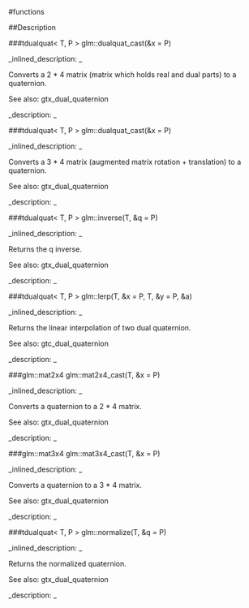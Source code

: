 #functions


<!--
_visible: True_
_advanced: False_
-->

##Description





<!----------------------------------------------------------------------------->

###tdualquat< T, P > glm::dualquat_cast(&x = P)

<!--
_syntax: glm::dualquat_cast(&x = P)_
_name: glm::dualquat_cast_
_returns: tdualquat< T, P >_
_returns_description: _
_parameters: const glm::mat2x4 &x=P_
_version_started: 0.10.0_
_version_deprecated: _
_summary: _
_constant: False_
_static: False_
_visible: True_
_advanced: False_
-->

_inlined_description: _

Converts a 2 * 4 matrix (matrix which holds real and dual parts) to a quaternion.


See also: gtx_dual_quaternion





_description: _







<!----------------------------------------------------------------------------->

###tdualquat< T, P > glm::dualquat_cast(&x = P)

<!--
_syntax: glm::dualquat_cast(&x = P)_
_name: glm::dualquat_cast_
_returns: tdualquat< T, P >_
_returns_description: _
_parameters: const glm::mat3x4 &x=P_
_version_started: 0.10.0_
_version_deprecated: _
_summary: _
_constant: False_
_static: False_
_visible: True_
_advanced: False_
-->

_inlined_description: _

Converts a 3 * 4 matrix (augmented matrix rotation + translation) to a quaternion.


See also: gtx_dual_quaternion





_description: _







<!----------------------------------------------------------------------------->

###tdualquat< T, P > glm::inverse(T, &q = P)

<!--
_syntax: glm::inverse(T, &q = P)_
_name: glm::inverse_
_returns: tdualquat< T, P >_
_returns_description: _
_parameters: const tdualquat< T, P > &q=P_
_version_started: 0.10.0_
_version_deprecated: _
_summary: _
_constant: False_
_static: False_
_visible: True_
_advanced: False_
-->

_inlined_description: _

Returns the q inverse.


See also: gtx_dual_quaternion





_description: _







<!----------------------------------------------------------------------------->

###tdualquat< T, P > glm::lerp(T, &x = P, T, &y = P, &a)

<!--
_syntax: glm::lerp(T, &x = P, T, &y = P, &a)_
_name: glm::lerp_
_returns: tdualquat< T, P >_
_returns_description: _
_parameters: const tdualquat< T, P > &x=P, const tdualquat< T, P > &y=P, const T &a_
_version_started: 0.10.0_
_version_deprecated: _
_summary: _
_constant: False_
_static: False_
_visible: True_
_advanced: False_
-->

_inlined_description: _

Returns the linear interpolation of two dual quaternion.


See also: gtc_dual_quaternion





_description: _







<!----------------------------------------------------------------------------->

###glm::mat2x4 glm::mat2x4_cast(T, &x = P)

<!--
_syntax: glm::mat2x4_cast(T, &x = P)_
_name: glm::mat2x4_cast_
_returns: glm::mat2x4_
_returns_description: _
_parameters: const tdualquat< T, P > &x=P_
_version_started: 0.10.0_
_version_deprecated: _
_summary: _
_constant: False_
_static: False_
_visible: True_
_advanced: False_
-->

_inlined_description: _

Converts a quaternion to a 2 * 4 matrix.


See also: gtx_dual_quaternion





_description: _







<!----------------------------------------------------------------------------->

###glm::mat3x4 glm::mat3x4_cast(T, &x = P)

<!--
_syntax: glm::mat3x4_cast(T, &x = P)_
_name: glm::mat3x4_cast_
_returns: glm::mat3x4_
_returns_description: _
_parameters: const tdualquat< T, P > &x=P_
_version_started: 0.10.0_
_version_deprecated: _
_summary: _
_constant: False_
_static: False_
_visible: True_
_advanced: False_
-->

_inlined_description: _

Converts a quaternion to a 3 * 4 matrix.


See also: gtx_dual_quaternion





_description: _







<!----------------------------------------------------------------------------->

###tdualquat< T, P > glm::normalize(T, &q = P)

<!--
_syntax: glm::normalize(T, &q = P)_
_name: glm::normalize_
_returns: tdualquat< T, P >_
_returns_description: _
_parameters: const tdualquat< T, P > &q=P_
_version_started: 0.10.0_
_version_deprecated: _
_summary: _
_constant: False_
_static: False_
_visible: True_
_advanced: False_
-->

_inlined_description: _

Returns the normalized quaternion.


See also: gtx_dual_quaternion





_description: _







<!----------------------------------------------------------------------------->

